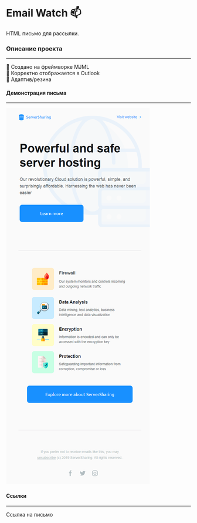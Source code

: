 # Email Watch :mailbox:   
HTML письмо для рассылки.            

### Описание проекта
____
:e-mail: Создано на фреймворке MJML         
:e-mail: Корректно отображается в Outlook  
:e-mail: Адаптив/резина     
    

#### Демонстрация письма 
____    

![image](https://github.com/DevMinrat/email-serverSharing/blob/master/mails_ServerSharing.png)

#### Ссылки    
____   

Ссылка на письмо
